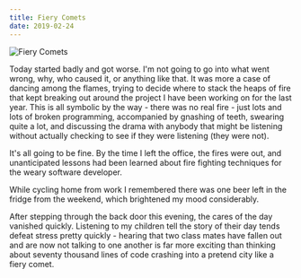 ```yaml
---
title: Fiery Comets
date: 2019-02-24
---
```


![Fiery Comets](https://source.unsplash.com/9ZQzrLWV52M/1600x900)

Today started badly and got worse. I'm not going to go into what went wrong, why, who caused it, or anything like that. It was more a case of dancing among the flames, trying to decide where to stack the heaps of fire that kept breaking out around the project I have been working on for the last year. This is all symbolic by the way - there was no real fire - just lots and lots of broken programming, accompanied by gnashing of teeth, swearing quite a lot, and discussing the drama with anybody that might be listening without actually checking to see if they were listening (they were not).

It's all going to be fine. By the time I left the office, the fires were out, and unanticipated lessons had been learned about fire fighting techniques for the weary software developer.

While cycling home from work I remembered there was one beer left in the fridge from the weekend, which brightened my mood considerably.

After stepping through the back door this evening, the cares of the day vanished quickly. Listening to my children tell the story of their day tends defeat stress pretty quickly - hearing that two class mates have fallen out and are now not talking to one another is far more exciting than thinking about seventy thousand lines of code crashing into a pretend city like a fiery comet.